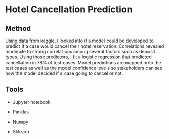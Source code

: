# Hotel Cancellation Prediction

## Method

Using data from kaggle, I looked into if a model could be developed to predict if a case would cancel their hotel reservation. Correlations revealed moderate to strong correlations among several factors such as deposit types. Using those predictors, I fit a logistic regression that predicted cancellation in 78% of test cases. Model predictions are mapped onto the test cases as well as the model confidence levels so stakeholders can see how the model decided if a case going to cancel or not. 

##  Tools

* Jupyter notebook

* Pandas

* Numpy

* Sklearn